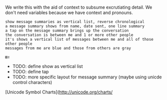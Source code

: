 We write this with the aid of context to subsume excrutiating detail.
We don't need variables because we have context and pronouns.

    show message summaries as vertical list, reverse chronological
    a message summary shows from name, date sent, one line summary
    a tap on the message summary brings up the conversation
    the conversation is between me and 1 or more other people
    it's shows a vertical list of messages between me and all of those other people
    messages from me are blue and those from others are gray
    
    ▤↧

* TODO: define show as vertical list
* TODO: define tap
* TODO: more specific layout for message summary (maybe using unicde control characters)

[Unicode Symbol Charts](http://unicode.org/charts/
